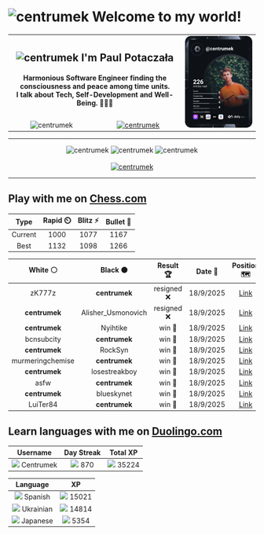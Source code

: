 <h1>
  <img
    src="https://emojis.slackmojis.com/emojis/images/1531849430/4246/blob-sunglasses.gif"
    width="30"
    alt="centrumek"
  />
  Welcome to my world!
</h1>

<table>
  <tbody>
    <tr>
      <td align="center" width="70%" colspan="2">
        <h2>
          <img
            src="https://raw.githubusercontent.com/MartinHeinz/MartinHeinz/master/wave.gif"
            width="30px"
            alt="centrumek"
          />
          I'm Paul Potaczała
        </h2>
        <h4>
          Harmonious Software Engineer finding the consciousness and peace among time units.
          <br/>
          I talk about Tech, Self-Development and Well-Being. 🌿🧘🚀
        </h4>
      </td>
      <td width="30%" rowspan="2">
        <a href="https://app.daily.dev/centrumek">
          <img
            src="./devcard.svg"
            alt="centrumek"
          />
        </a>
      </td>
    </tr>
    <tr align="center">
      <td>
        <img
          src="https://komarev.com/ghpvc/?username=centrumek&label=visitors&color=0e75b6&style=flat"
          alt="centrumek"
        >
      </td>
      <td>
        <a href="https://stackoverflow.com/users/14496012/centrumek">
          <img
            src="https://stackoverflow.com/users/flair/14496012.png?theme=dark"
            alt="centrumek"
          >
        </a>
      </td>
    </tr>
  </tbody>
</table>

---
<div align="center">
  <img 
    src="https://github-readme-stats.vercel.app/api?username=centrumek&show_icons=true&count_private=true&theme=dark&hide_border=true&hide=issues,contribs&bg_color=00000000"
    alt="centrumek"
  />
  <img
    src="https://github-readme-stats.vercel.app/api/top-langs/?username=centrumek&layout=compact&hide_border=true&theme=dark&bg_color=00000000&langs_count=6&exclude_repo=air-statistic-app"
    alt="centrumek"
  />
  <img 
    src="https://github-readme-streak-stats.herokuapp.com?user=centrumek&theme=dark&hide_border=true&background=FFFFFF00"
    alt="centrumek"
  />
  <br/>
  <br/>
  <a href="https://www.buymeacoffee.com/centrumek">
    <img
      src="https://cdn.buymeacoffee.com/buttons/v2/default-orange.png"
      height="50"
      width="210"
      alt="centrumek"
    />
  </a>
</div>

---

## Play with me on [Chess.com](https://www.chess.com/member/centrumek)

<div align="center">
<!--START_SECTION:chessStats-->
<!-- Automatically generated with https://github.com/Balastrong/chess-stats-action -->

| Type | Rapid ⏲️ | Blitz ⚡ | Bullet 🔫 |
|:---:|:---:|:---:|:---:|
| Current | 1000 | 1077 | 1167 |
| Best | 1132 | 1098 | 1266 |

| White ⚪ | Black ⚫ | Result 🏆 | Date 📅 | Position 🗺️ | Type 🕕 |
|:---:|:---:|:---:|:---:|:---:|:---:|
| zK777z | **centrumek** | resigned ❌ | 18/9/2025 | <a href="http://www.ee.unb.ca/cgi-bin/tervo/fen.pl?select=8/2p5/1k6/7R/K7/2P5/2P5/8 b - - 0 39">Link</a> | Blitz |
| **centrumek** | Alisher_Usmonovich | resigned ❌ | 18/9/2025 | <a href="http://www.ee.unb.ca/cgi-bin/tervo/fen.pl?select=rnbqk1nr/pp2pp1p/6p1/8/2Pb4/5P2/P3P1PP/RN1QKBNR w KQkq - 0 8">Link</a> | Blitz |
| **centrumek** | Nyihtike | win 🥇 | 18/9/2025 | <a href="http://www.ee.unb.ca/cgi-bin/tervo/fen.pl?select=8/7p/R7/2pQ4/k7/P7/K7/8 b - - 2 52">Link</a> | Blitz |
| bcnsubcity | **centrumek** | win 🥇 | 18/9/2025 | <a href="http://www.ee.unb.ca/cgi-bin/tervo/fen.pl?select=8/r7/6p1/7p/8/6kP/1K6/8 w - - 2 56">Link</a> | Blitz |
| **centrumek** | RockSyn | win 🥇 | 18/9/2025 | <a href="http://www.ee.unb.ca/cgi-bin/tervo/fen.pl?select=R4rk1/3p1p2/2n1pqpp/1bNp4/1p1P1P1P/2P2Q2/3N2P1/4K2R b K - 0 24">Link</a> | Blitz |
| murmeringchemise | **centrumek** | win 🥇 | 18/9/2025 | <a href="http://www.ee.unb.ca/cgi-bin/tervo/fen.pl?select=R7/8/2Bp2p1/3Pkp2/4p2P/4KbP1/4r3/8 w - - 4 47">Link</a> | Blitz |
| **centrumek** | losestreakboy | win 🥇 | 18/9/2025 | <a href="http://www.ee.unb.ca/cgi-bin/tervo/fen.pl?select=2kr1bnr/1b1pq1pp/2p1pp2/BB6/3P4/1P2PN2/2P2PPP/R2QK2R b KQ - 0 13">Link</a> | Blitz |
| asfw | **centrumek** | win 🥇 | 18/9/2025 | <a href="http://www.ee.unb.ca/cgi-bin/tervo/fen.pl?select=8/3r4/8/3r4/2p5/1kB5/1P4R1/5K2 w - - 2 48">Link</a> | Blitz |
| **centrumek** | blueskynet | win 🥇 | 18/9/2025 | <a href="http://www.ee.unb.ca/cgi-bin/tervo/fen.pl?select=4rrk1/p5pp/8/P2n4/2pn3P/6Q1/1K4R1/4q3 b - - 2 36">Link</a> | Blitz |
| LuiTer84 | **centrumek** | win 🥇 | 18/9/2025 | <a href="http://www.ee.unb.ca/cgi-bin/tervo/fen.pl?select=5k2/5p2/p2p3p/1p1Pp3/1P1qB2b/3P2P1/r4PK1/5R2 w - - 0 37">Link</a> | Blitz |

<!--END_SECTION:chessStats-->
</div>

## Learn languages with me on [Duolingo.com](https://www.duolingo.com/profile/Centrumek)

<div align="center">
<!--START_SECTION:duolingoStats-->
<!-- Automatically generated with https://github.com/centrumek/duolingo-readme-stats-->

| Username | Day Streak | Total XP |
|:---:|:---:|:---:|
| <img src="https://raw.githubusercontent.com/centrumek/duolingo-readme-stats/main/assets/duolingo.png" height="12"> Centrumek | <img src="https://raw.githubusercontent.com/centrumek/duolingo-readme-stats/main/assets/streakactive.svg" height="12"> 870 | <img src="https://raw.githubusercontent.com/centrumek/duolingo-readme-stats/main/assets/xp.svg" height="12"> 35224 |

| Language | XP |
|:---:|:---:|
| <img src="https://raw.githubusercontent.com/centrumek/duolingo-readme-stats/main/assets/langs/spanish.svg" height="12"> Spanish | <img src="https://raw.githubusercontent.com/centrumek/duolingo-readme-stats/main/assets/xp.svg" height="12"> 15021 |
| <img src="https://raw.githubusercontent.com/centrumek/duolingo-readme-stats/main/assets/langs/ukrainian.svg" height="12"> Ukrainian | <img src="https://raw.githubusercontent.com/centrumek/duolingo-readme-stats/main/assets/xp.svg" height="12"> 14814 |
| <img src="https://raw.githubusercontent.com/centrumek/duolingo-readme-stats/main/assets/langs/japanese.svg" height="12"> Japanese | <img src="https://raw.githubusercontent.com/centrumek/duolingo-readme-stats/main/assets/xp.svg" height="12"> 5354 |

<!--END_SECTION:duolingoStats-->
</div>
<!--
**centrumek/centrumek** is a ✨ _special_ ✨ repository because its `README.md` (this file) appears on your GitHub profile.

Here are some ideas to get you started:

- 🔭 I’m currently working on ...
- 🌱 I’m currently learning ...
- 👯 I’m looking to collaborate on ...
- 🤔 I’m looking for help with ...
- 💬 Ask me about ...
- 📫 How to reach me: ...
- 😄 Pronouns: ...
- ⚡ Fun fact: ...
-->
